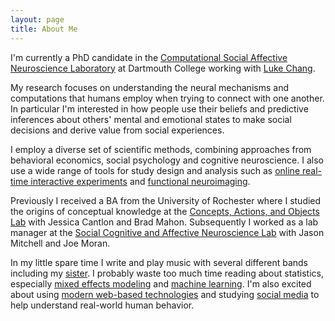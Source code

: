 ```yaml
---
layout: page
title: About Me
---
```


I'm currently a PhD candidate in the [Computational Social Affective Neuroscience Laboratory](http://cosanlab.com) at Dartmouth College working with [Luke Chang](http://lukejchang.com).

My research focuses on understanding the neural mechanisms and computations that humans employ when trying to connect with one another. In particular I'm interested in how people use their beliefs and predictive inferences about others' mental and emotional states to make social decisions and derive value from social experiences. 

I employ a diverse set of scientific methods, combining approaches from behavioral economics, social psychology and cognitive neuroscience. I also use a wide range of tools for study design and analysis such as [online real-time interactive experiments](https://github.com/HarvardEconCS/turkserver-meteor) and [functional neuroimaging](http://dbic.dartmouth.edu/wiki/index.php/Main_Page). 

Previously I received a BA from the University of Rochester where I studied the origins of conceptual knowledge at the [Concepts, Actions, and Objects Lab](http://caoslab.bcs.rochester.edu) with Jessica Cantlon and Brad Mahon. Subsequently I worked as a lab manager at the [Social Cognitive and Affective Neuroscience Lab](http://www.wjh.harvard.edu/~scanlab/) with Jason Mitchell and Joe Moran.


In my little spare time I write and play music with several different bands including my [sister](https://soundcloud.com/thosesiblings). I probably waste too much time reading about statistics, especially [mixed effects modeling](https://cran.r-project.org/web/packages/lme4/index.html) and [machine learning](http://scikit-learn.org/stable/.). I'm also excited about using [modern web-based technologies](https://www.meteor.com/) and studying [social media](http://dbic.dartmouth.edu/~ejolly/temp/visualizingTwitter.html) to help understand real-world human behavior. 